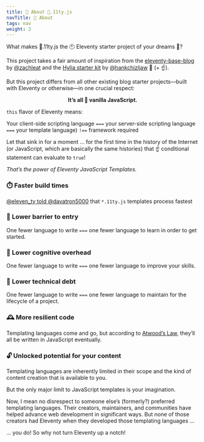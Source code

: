 ```yaml
---
title: 📖 About 🍦.11ty.js
navTitle: 📖 About
tags: nav
weight: 2
---
```


What makes 🍦.11ty.js the 🕚 Eleventy starter project of your dreams 💭?

This project takes a fair amount of inspiration from the [eleventy-base-blog](https://github.com/11ty/eleventy-base-blog/) by [@zachleat](https://twitter.com/zachleat) and the [Hylia starter kit](https://github.com/hankchizljaw/hylia) by [@hankchizljaw](https://twitter.com/hankchizljaw) 🙌 (+ ☝️).

But this project differs from all other existing blog starter projects—built with Eleventy or otherwise—in one crucial respect:

<p style="text-align:center;"><strong>It’s all 🍦 vanilla JavaScript.</strong></p>

`this` flavor of Eleventy means:

Your client-side scripting language `===` your server-side scripting language `===` your template language) `!==` framework required

Let that sink in for a moment … for the first time in the history of the Internet (or JavaScript, which are basically the same histories) that ☝️  conditional statement can evaluate to `true`!

_That’s the power of Eleventy JavaScript Templates._

### ⏱️  Faster build times

[@eleven\_ty told @davatron5000](https://twitter.com/eleven_ty/status/1246479139886022656) that `*.11ty.js` templates process fastest

### 🚧 Lower barrier to entry

One fewer language to write `===` one fewer language to learn in order to get started.

### 🤯 Lower cognitive overhead

One fewer language to write `===` one fewer language to improve your skills.

### 🧹 Lower technical debt

One fewer language to write `===` one fewer language to maintain for the lifecycle of a project.

### 🕰️ More resilient code

Templating languages come and go, but according to [Atwood’s Law](https://blog.codinghorror.com/the-principle-of-least-power/), they’ll all be written in JavaScript eventually.

### 🔓 Unlocked potential for your content

Templating languages are inherently limited in their scope and the kind of content creation that is available to you.

But the only major limit to JavaScript templates is your imagination.

Now, I mean no disrespect to someone else’s (formerly?) preferred templating languages. Their creators, maintainers, and communities have helped advance web development in significant ways. But none of those creators had Eleventy when they developed those templating languages …

… you do! So why not turn Eleventy up a notch!
